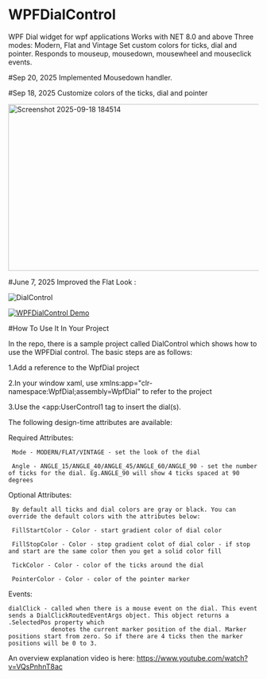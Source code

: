 # WPFDialControl
WPF Dial widget for wpf applications
Works with NET 8.0 and above
Three modes: Modern, Flat and Vintage
Set custom colors for ticks, dial and pointer. 
Responds to mouseup, mousedown, mousewheel and mouseclick events.

#Sep 20, 2025
Implemented Mousedown handler.

#Sep 18, 2025
Customize colors of the ticks, dial and pointer

<img width="886" height="335" alt="Screenshot 2025-09-18 184514" src="https://github.com/user-attachments/assets/fc460237-53ab-4166-8795-9c5adca8d3f5" />

#June 7, 2025
Improved the Flat Look :


![DialControl](https://github.com/user-attachments/assets/802b8dd2-c8e0-46c9-9822-a6e8f0c39c1d)

[![WPFDialControl Demo](https://i9.ytimg.com/vi/hommN9eepbg/mqdefault.jpg?sqp=COTNuLQG-oaymwEmCMACELQB8quKqQMa8AEB-AHUBoACwgOKAgwIABABGGQgZChkMA8=&rs=AOn4CLD2xv6VvvBFRmFoI_NIvql2vHpdNA)](https://www.youtube.com/watch?v=hommN9eepbg "WPFDialControl demo")


#How To Use It In Your Project

In the repo, there is a sample project called DialControl which shows how to use the WPFDial control. The basic steps are as follows:

1.Add a reference to the WpfDial project

2.In your window xaml, use  xmlns:app="clr-namespace:WpfDial;assembly=WpfDial" to refer to the project

3.Use the <app:UserControl1 tag to insert the dial(s). 

The following design-time attributes are available:

  Required Attributes:
  
     Mode - MODERN/FLAT/VINTAGE - set the look of the dial
     
     Angle - ANGLE_15/ANGLE_40/ANGLE_45/ANGLE_60/ANGLE_90 - set the number of ticks for the dial. Eg.ANGLE_90 will show 4 ticks spaced at 90 degrees
  
  Optional Attributes:
  
     By default all ticks and dial colors are gray or black. You can override the default colors with the attributes below:
     
     FillStartColor - Color - start gradient color of dial color 
     
     FillStopColor - Color - stop gradient colot of dial color - if stop and start are the same color then you get a solid color fill
     
     TickColor - Color - color of the ticks around the dial
     
     PointerColor - Color - color of the pointer marker

  Events:
  
    dialClick - called when there is a mouse event on the dial. This event sends a DialClickRoutedEventArgs object. This object returns a .SelectedPos property which 
                denotes the current marker position of the dial. Marker positions start from zero. So if there are 4 ticks then the marker positions will be 0 to 3.
                
    
  
An overview explanation video is here:
https://www.youtube.com/watch?v=VQsPnhnT8ac
